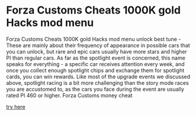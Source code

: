 # Forza Customs Cheats 1000K gold Hacks mod menu

Forza Customs Cheats 1000K gold Hacks mod menu unlock best tune - These are mainly about their frequency of appearance in possible cars that you can unlock, but rare and epic cars usually have more stars and higher PI than regular cars. As far as the spotlight event is concerned, this name speaks for everything - a specific car receives attention every week, and once you collect enough spotlight chips and exchange them for spotlight cards, you can win rewards. Like most of the upgrade events we discussed above, spotlight racing is a bit more challenging than the story mode races you are accustomed to, as the cars you face during the event are usually rated PI 460 or higher. Forza Customs money cheat

[try here](https://peatix.com/user/20184932)
